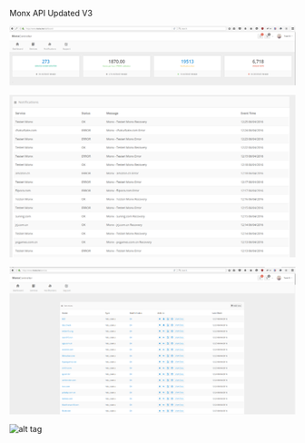 Monx API Updated V3

![alt tag](screenshots/monx_dashboard.png)

![alt tag](screenshots/monx_notifics.png)

![alt tag](screenshots/monx_services.png)

![alt tag](screenshots/monx_monx_services.png)

